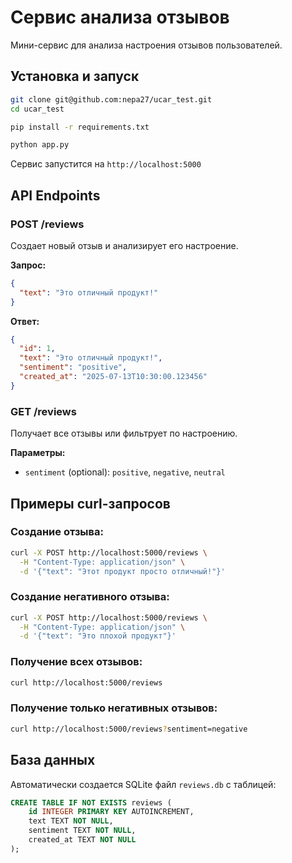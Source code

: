 # Сервис анализа отзывов

Мини-сервис для анализа настроения отзывов пользователей.

## Установка и запуск

```bash
git clone git@github.com:nepa27/ucar_test.git
cd ucar_test

pip install -r requirements.txt

python app.py
```

Сервис запустится на `http://localhost:5000`

## API Endpoints

### POST /reviews
Создает новый отзыв и анализирует его настроение.

**Запрос:**
```json
{
  "text": "Это отличный продукт!"
}
```

**Ответ:**
```json
{
  "id": 1,
  "text": "Это отличный продукт!",
  "sentiment": "positive",
  "created_at": "2025-07-13T10:30:00.123456"
}
```

### GET /reviews
Получает все отзывы или фильтрует по настроению.

**Параметры:**
- `sentiment` (optional): `positive`, `negative`, `neutral`

## Примеры curl-запросов

### Создание отзыва:
```bash
curl -X POST http://localhost:5000/reviews \
  -H "Content-Type: application/json" \
  -d '{"text": "Этот продукт просто отличный!"}'
```

### Создание негативного отзыва:
```bash
curl -X POST http://localhost:5000/reviews \
  -H "Content-Type: application/json" \
  -d '{"text": "Это плохой продукт"}'
```

### Получение всех отзывов:
```bash
curl http://localhost:5000/reviews
```

### Получение только негативных отзывов:
```bash
curl http://localhost:5000/reviews?sentiment=negative
```

## База данных

Автоматически создается SQLite файл `reviews.db` с таблицей:

```sql
CREATE TABLE IF NOT EXISTS reviews (
    id INTEGER PRIMARY KEY AUTOINCREMENT,
    text TEXT NOT NULL,
    sentiment TEXT NOT NULL,
    created_at TEXT NOT NULL
);
```
